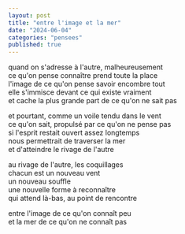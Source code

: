 ```yaml
---
layout: post
title: "entre l'image et la mer"
date: "2024-06-04"
categories: "pensees"
published: true
---
```



quand on s'adresse à l'autre, malheureusement  
ce qu'on pense connaître prend toute la place  
l'image de ce qu'on pense savoir encombre tout  
elle s'immisce devant ce qui existe vraiment  
et cache la plus grande part de ce qu'on ne sait pas  

et pourtant, comme un voile tendu dans le vent  
ce qu'on sait, propulsé par ce qu'on ne pense pas  
si l'esprit restait ouvert assez longtemps  
nous permettrait de traverser la mer  
et d'atteindre le rivage de l'autre  

au rivage de l'autre, les coquillages  
chacun est un nouveau vent  
un nouveau souffle  
une nouvelle forme à reconnaître  
qui attend là-bas, au point de rencontre  

entre l'image de ce qu'on connaît peu  
et la mer de ce qu'on ne connaît pas  
